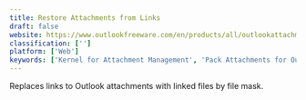 ```yaml
---
title: Restore Attachments from Links
draft: false 
website: https://www.outlookfreeware.com/en/products/all/outlookattachmentsrestore
classification: ['']
platform: ['Web']
keywords: ['Kernel for Attachment Management', 'Pack Attachments for Outlook', 'ReliefJet Essentials for Outlook', 'Remove Attachments for Outlook', 'Save Attachments from Outlook', 'SysTools Outlook Attachment Extractor', 'Twinbox']
---
```

Replaces links to Outlook attachments with linked files by file mask.